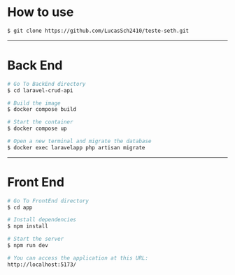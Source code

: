 # How to use

```bash
$ git clone https://github.com/LucasSch2410/teste-seth.git
```

---

# Back End
```bash
# Go To BackEnd directory
$ cd laravel-crud-api

# Build the image
$ docker compose build

# Start the container
$ docker compose up

# Open a new terminal and migrate the database
$ docker exec laravelapp php artisan migrate
```

---

# Front End
```bash
# Go To FrontEnd directory
$ cd app

# Install dependencies
$ npm install

# Start the server
$ npm run dev

# You can access the application at this URL:
http://localhost:5173/
```